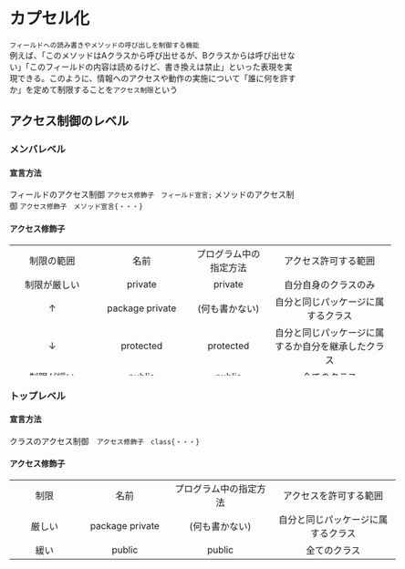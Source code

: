 # カプセル化
`フィールドへの読み書きやメソッドの呼び出しを制御する機能`  
例えば、「このメソッドはAクラスから呼び出せるが、Bクラスからは呼び出せない」「このフィールドの内容は読めるけど、書き換えは禁止」といった表現を実現できる。このように、情報へのアクセスや動作の実施について「誰に何を許すか」を定めて制限することを`アクセス制限`という
## アクセス制御のレベル

### メンバレベル
#### 宣言方法
フィールドのアクセス制御  `アクセス修飾子　フィールド宣言;`
メソッドのアクセス制御    `アクセス修飾子　メソッド宣言{・・・}`
#### アクセス修飾子
<table style="border-collapse: collapse; width: 132.65602322206095%; height: 229px;">
<tbody>
<tr>
<td style="width: 22.37704918032787%; text-align: center;">制限の範囲</td>
<td style="width: 24.562841530054644%; text-align: center;">名前</td>
<td style="width: 20.956284153005466%; text-align: center;">プログラム中の指定方法</td>
<td style="width: 32.103825136612016%; text-align: center;">アクセス許可する範囲</td>
</tr>
<tr>
<td style="width: 22.37704918032787%; text-align: center;">制限が厳しい</td>
<td style="width: 24.562841530054644%; text-align: center;">private</td>
<td style="width: 20.956284153005466%; text-align: center;">private</td>
<td style="width: 32.103825136612016%; text-align: center;">自分自身のクラスのみ</td>
</tr>
<tr>
<td style="width: 22.37704918032787%; text-align: center;">↑</td>
<td style="width: 24.562841530054644%; text-align: center;">package private</td>
<td style="width: 20.956284153005466%; text-align: center;">(何も書かない)</td>
<td style="width: 32.103825136612016%; text-align: center;">自分と同じパッケージに属するクラス</td>
</tr>
<tr>
<td style="width: 22.37704918032787%; text-align: center;">↓</td>
<td style="width: 24.562841530054644%; text-align: center;">protected</td>
<td style="width: 20.956284153005466%; text-align: center;">protected</td>
<td style="width: 32.103825136612016%; text-align: center;">自分と同じパッケージに属するか自分を継承したクラス</td>
</tr>
<tr>
<td style="width: 22.37704918032787%; text-align: center;">制限が緩い</td>
<td style="width: 24.562841530054644%; text-align: center;">public</td>
<td style="width: 20.956284153005466%; text-align: center;">public</td>
<td style="width: 32.103825136612016%; text-align: center;">全てのクラス</td>
</tr>
</tbody>
</table>


### トップレベル
#### 宣言方法
クラスのアクセス制御　`アクセス修飾子　class{・・・}`
#### アクセス修飾子
<table style="border-collapse: collapse; width: 134.39767779390422%; height: 169px;">
<tbody>
<tr>
<td style="width: 18.096008629989214%; text-align: center;">制限</td>
<td style="width: 23.48975188781014%; text-align: center;">名前</td>
<td style="width: 25.970873786407765%; text-align: center;">プログラム中の指定方法</td>
<td style="width: 32.44336569579288%; text-align: center;">アクセスを許可する範囲</td>
</tr>
<tr>
<td style="width: 18.096008629989214%; text-align: center;">厳しい</td>
<td style="width: 23.48975188781014%; text-align: center;">package private</td>
<td style="width: 25.970873786407765%; text-align: center;">(何も書かない)</td>
<td style="width: 32.44336569579288%; text-align: center;">自分と同じパッケージに属するクラス</td>
</tr>
<tr>
<td style="width: 18.096008629989214%; text-align: center;">緩い</td>
<td style="width: 23.48975188781014%; text-align: center;">public</td>
<td style="width: 25.970873786407765%; text-align: center;">public</td>
<td style="width: 32.44336569579288%; text-align: center;">全てのクラス</td>
</tr>
</tbody>
</table>